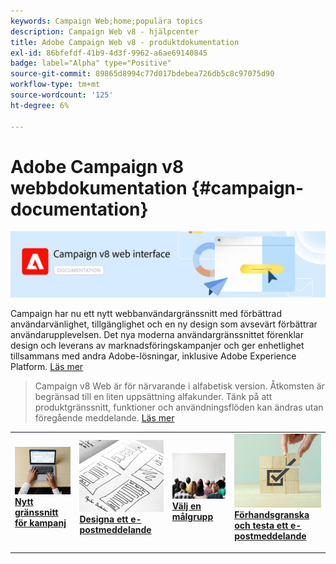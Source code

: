 ```yaml
---
keywords: Campaign Web;home;populära topics
description: Campaign Web v8 - hjälpcenter
title: Adobe Campaign Web v8 - produktdokumentation
exl-id: 86bfefdf-41b9-4d3f-9962-a6ae69140845
badge: label="Alpha" type="Positive"
source-git-commit: 89865d8994c77d017bdebea726db5c8c97075d90
workflow-type: tm+mt
source-wordcount: '125'
ht-degree: 6%

---
```


# Adobe Campaign v8 webbdokumentation {#campaign-documentation}

![](assets/do-not-localize/banner-documentationv8.png)

Campaign har nu ett nytt webbanvändargränssnitt med förbättrad användarvänlighet, tillgänglighet och en ny design som avsevärt förbättrar användarupplevelsen. Det nya moderna användargränssnittet förenklar design och leverans av marknadsföringskampanjer och ger enhetlighet tillsammans med andra Adobe-lösningar, inklusive Adobe Experience Platform. [Läs mer](get-started/get-started.md)

>Campaign v8 Web är för närvarande i alfabetisk version. Åtkomsten är begränsad till en liten uppsättning alfakunder. Tänk på att produktgränssnitt, funktioner och användningsflöden kan ändras utan föregående meddelande. [Läs mer](rn/release-notes.md)


<table style="table-layout:fixed"><tr style="border: 0;">
<td>
<a href="get-started/user-interface.md">
<img alt="nytt användargränssnitt" src="assets/do-not-localize/email-create.jpeg">
</a>
<div><a href="get-started/user-interface.md"><strong>Nytt gränssnitt för kampanj</strong>
</div>
<p>
</td>
<td>
<a href="content/create-email-content.md">
<img alt="Sällan" src="assets/do-not-localize/email-design.jpg">
</a>
<div>
<a href="content/create-email-content.md"><strong>Designa ett e-postmeddelande</strong></a>
</div>
<p></td>
<td>
<a href="audience/about-audiences.md">
<img alt="Målgrupper" src="assets/do-not-localize/email-audience.jpg">
</a>
<div>
<a href="audience/about-audiences.md"><strong>Välj en målgrupp</strong></a>
</div>
<p>
</td>
<td>
<a href="preview-test/proofs.md">
<img alt="Validering" src="assets/do-not-localize/email-preview.jpg">
</a>
<div>
<a href="preview-test/proofs.md"><strong>Förhandsgranska och testa ett e-postmeddelande</strong></a>
</div>
<p>
</td>
</tr></table>
